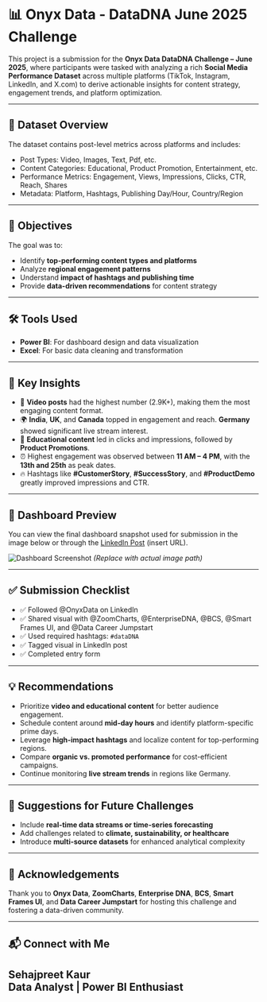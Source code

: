 # 📊 Onyx Data - DataDNA June 2025 Challenge

This project is a submission for the **Onyx Data DataDNA Challenge – June 2025**, where participants were tasked with analyzing a rich **Social Media Performance Dataset** across multiple platforms (TikTok, Instagram, LinkedIn, and X.com) to derive actionable insights for content strategy, engagement trends, and platform optimization.

---

## 📁 Dataset Overview

The dataset contains post-level metrics across platforms and includes:

- Post Types: Video, Images, Text, Pdf, etc.
- Content Categories: Educational, Product Promotion, Entertainment, etc.
- Performance Metrics: Engagement, Views, Impressions, Clicks, CTR, Reach, Shares
- Metadata: Platform, Hashtags, Publishing Day/Hour, Country/Region

---

## 🎯 Objectives

The goal was to:

- Identify **top-performing content types and platforms**
- Analyze **regional engagement patterns**
- Understand **impact of hashtags and publishing time**
- Provide **data-driven recommendations** for content strategy

---

## 🛠 Tools Used

- **Power BI**: For dashboard design and data visualization
- **Excel**: For basic data cleaning and transformation

---

## 📌 Key Insights

- 🎥 **Video posts** had the highest number (2.9K+), making them the most engaging content format.
- 🌍 **India**, **UK**, and **Canada** topped in engagement and reach. **Germany** showed significant live stream interest.
- 🧠 **Educational content** led in clicks and impressions, followed by **Product Promotions**.
- ⏰ Highest engagement was observed between **11 AM – 4 PM**, with the **13th and 25th** as peak dates.
- 🔥 Hashtags like **#CustomerStory**, **#SuccessStory**, and **#ProductDemo** greatly improved impressions and CTR.

---

## 📸 Dashboard Preview

You can view the final dashboard snapshot used for submission in the image below or through the [LinkedIn Post](#) (insert URL).

![Dashboard Screenshot](./dashboard_image.png) *(Replace with actual image path)*

---

## ✅ Submission Checklist

- ✅ Followed @OnyxData on LinkedIn  
- ✅ Shared visual with @ZoomCharts, @EnterpriseDNA, @BCS, @Smart Frames UI, and @Data Career Jumpstart  
- ✅ Used required hashtags: `#dataDNA`  
- ✅ Tagged visual in LinkedIn post  
- ✅ Completed entry form  

---

## 💡 Recommendations

- Prioritize **video and educational content** for better audience engagement.
- Schedule content around **mid-day hours** and identify platform-specific prime days.
- Leverage **high-impact hashtags** and localize content for top-performing regions.
- Compare **organic vs. promoted performance** for cost-efficient campaigns.
- Continue monitoring **live stream trends** in regions like Germany.

---

## 🔮 Suggestions for Future Challenges

- Include **real-time data streams or time-series forecasting**
- Add challenges related to **climate, sustainability, or healthcare**
- Introduce **multi-source datasets** for enhanced analytical complexity

---

## 🙌 Acknowledgements

Thank you to **Onyx Data**, **ZoomCharts**, **Enterprise DNA**, **BCS**, **Smart Frames UI**, and **Data Career Jumpstart** for hosting this challenge and fostering a data-driven community.

---

## 📬 Connect with Me

**Sehajpreet Kaur**  
Data Analyst | Power BI Enthusiast  
---

